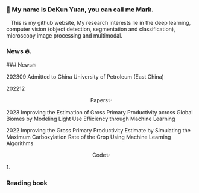 ###  👋 My name is DeKun Yuan, you can call me Mark.
<p font-size='36px'>
    &nbsp&nbsp This is my github website, My research interests lie in the deep learning, computer vision (object detection, segmentation and classification), microscopy image processing and multimodal.
<p>

  ###  News 🔥.
<div background-color='#666666'> 
  
   <div >
###  News🔥
     <p align="center"></p>
     <p>202309 Admitted to China University of Petroleum (East China) </p>
     <p>202212 </p>
   </div>
  <div>
    <p align="center">Papers✨</p>
    <p>2023 Improving the Estimation of Gross Primary Productivity across Global Biomes by Modeling Light Use Efficiency through Machine Learning</p>
    <p>2022 Improving the Gross Primary Productivity Estimate by Simulating the Maximum Carboxylation Rate of the Crop Using Machine Learning Algorithms</p>
  </div>
  <div >
    <p align="center">Code✨</p>
    <p>1. </p>
  </div>
</div>


### Reading book
<!--
**sdydk/sdydk** is a ✨ _special_ ✨ repository because its `README.md` (this file) appears on your GitHub profile.

Here are some ideas to get you started:

- 🔭 I’m currently working on ...
- 🌱 I’m currently learning ...
- 👯 I’m looking to collaborate on ...
- 🤔 I’m looking for help with ...
- 💬 Ask me about ...
- 📫 How to reach me: ...
- 😄 Pronouns: ...
- ⚡ Fun fact: ...
-->

